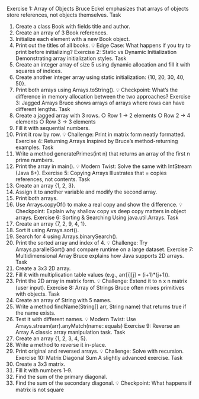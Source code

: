 Exercise 1: Array of Objects
Bruce Eckel emphasizes that arrays of objects store references, not objects themselves.
Task
1. Create a class Book with fields title and author.
2. Create an array of 3 Book references.
3. Initialize each element with a new Book object.
4. Print out the titles of all books.
💡 Edge Case: What happens if you try to print before initializing?
Exercise 2: Static vs Dynamic Initialization
Demonstrating array initialization styles.
Task
1. Create an integer array of size 5 using dynamic allocation and fill it with squares of
indices.
2. Create another integer array using static initialization: {10, 20, 30, 40, 50}.
3. Print both arrays using Arrays.toString().
💡 Checkpoint: What’s the difference in memory allocation between the two approaches?
Exercise 3: Jagged Arrays
Bruce shows arrays of arrays where rows can have different lengths.
Task
1. Create a jagged array with 3 rows.
○ Row 1 → 2 elements
○ Row 2 → 4 elements
○ Row 3 → 3 elements
2. Fill it with sequential numbers.
3. Print it row by row.
💡 Challenge: Print in matrix form neatly formatted.
Exercise 4: Returning Arrays
Inspired by Bruce’s method-returning examples.
Task
1. Write a method generatePrimes(int n) that returns an array of the first n prime
numbers.
2. Print the array in main().
💡 Modern Twist: Solve the same with IntStream (Java 8+).
Exercise 5: Copying Arrays
Illustrates that = copies references, not contents.
Task
1. Create an array {1, 2, 3}.
2. Assign it to another variable and modify the second array.
3. Print both arrays.
4. Use Arrays.copyOf() to make a real copy and show the difference.
💡 Checkpoint: Explain why shallow copy vs deep copy matters in object arrays.
Exercise 6: Sorting & Searching
Using java.util.Arrays.
Task
1. Create an array {7, 2, 9, 4, 1}.
2. Sort it using Arrays.sort().
3. Search for 4 using Arrays.binarySearch().
4. Print the sorted array and index of 4.
💡 Challenge: Try Arrays.parallelSort() and compare runtime on a large dataset.
Exercise 7: Multidimensional Array
Bruce explains how Java supports 2D arrays.
Task
1. Create a 3x3 2D array.
2. Fill it with multiplication table values (e.g., arr[i][j] = (i+1)*(j+1)).
3. Print the 2D array in matrix form.
💡 Challenge: Extend it to n x n matrix (user input).
Exercise 8: Array of Strings
Bruce often mixes primitives with objects.
Task
1. Create an array of String with 5 names.
2. Write a method findName(String[] arr, String name) that returns true if
the name exists.
3. Test it with different names.
💡 Modern Twist: Use Arrays.stream(arr).anyMatch(name::equals)
Exercise 9: Reverse an Array
A classic array manipulation task.
Task
1. Create an array {1, 2, 3, 4, 5}.
2. Write a method to reverse it in-place.
3. Print original and reversed arrays.
💡 Challenge: Solve with recursion.
Exercise 10: Matrix Diagonal Sum
A slightly advanced exercise.
Task
1. Create a 3x3 matrix.
2. Fill it with numbers 1–9.
3. Find the sum of the primary diagonal.
4. Find the sum of the secondary diagonal.
💡 Checkpoint: What happens if matrix is not square
